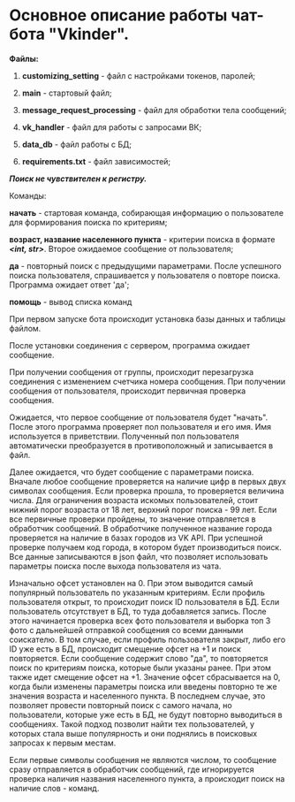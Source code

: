 # Основное описание работы чат-бота "Vkinder". 

**Файлы:**

1. **customizing_setting** - файл с настройками токенов, паролей;

2. **main** - стартовый файл;

3. **message_request_processing** - файл для обработки тела сообщений;

4. **vk_handler** - файл для работы с запросами ВК;

5. **data_db** - файл работы с БД;

6. **requirements.txt** - файл зависимостей;



**_Поиск не чувствителен к регистру._**



Команды:

**начать** - стартовая команда, собирающая информацию о пользователе для формирования поиска по критериям;

**возраст, название населенного пункта** - критерии поиска в формате **_<int, str>_**. Второе ожидаемое сообщение от
                                         пользователя;
                                         
**да** - повторный поиск с предыдущими параметрами. После успешного поиска пользователя, спрашивается у пользователя о
       повторе поиска. Программа ожидает ответ 'да';
       
**помощь** - вывод списка команд



При первом запуске бота происходит установка базы данных и таблицы файлом.

После установки соединения с сервером, программа ожидает сообщение.

При получении сообщения от группы, происходит перезагрузка соединения с изменением счетчика номера сообщения.
При получении сообщения от пользователя, происходит первичная проверка сообщения.

Ожидается, что первое сообщение от пользователя будет "начать".
После этого программа проверяет пол пользователя и его имя. Имя используется в приветствии.
Полученный пол пользователя автоматически преобразуется в противоположный и записывается в файл.

Далее ожидается, что будет сообщение с параметрами поиска.
Вначале любое сообщение проверяется на наличие цифр в первых двух символах сообщения.
Если проверка прошла, то проверяется величина числа. Для ограничения возраста искомых пользователей, стоит нижний
порог возраста от 18 лет, верхний порог поиска - 99 лет.
Если все первичные проверки пройдены, то значение отправляется в обработчик сообщений.
    В обработчике полученное название города проверяется на наличие в базах городов из VK API. При успешной проверке
получаем код города, в котором будет производиться поиск.
    Все данные записываются в json файл, что позволяет использовать параметры поиска после выхода пользователя из чата.

Изначально офсет установлен на 0. При этом выводится самый популярный пользователь по указанным критериям.
Если профиль пользователя открыт, то происходит поиск ID пользователя в БД. Если пользователь отсутствует в БД, то
туда добавляется запись. После этого начинается проверка всех фото пользователя и выборка топ 3 фото с дальнейшей
отправкой сообщения со всеми данными соискателю.
    В том случае, если профиль пользователя закрыт, либо его ID уже есть в БД, происходит смещение офсет на +1 и поиск
повторяется.
    Если сообщение содержит слово "да", то повторяется поиск по критериям поиска, которые были указаны ранее. При этом
также идет смещение офсет на +1.
    Значение офсет сбрасывается на 0, когда были изменены параметры поиска или введены повторно те же значения возраста
и населенного пункта. В последнем случае, это позволяет провести повторный поиск с самого начала, но пользователи,
которые уже есть в БД, не будут повторно выводиться в сообщениях. Такой подход позволит найти тех
пользователей, у которых стала выше популярность и они поднялись в поисковых запросах к первым местам.

Если первые символы сообщения не являются числом, то сообщение сразу отправляется в обработчик сообщений, где
игнорируется проверка наличия названия населенного пункта, а происходит поиск на наличие слов - команд.

